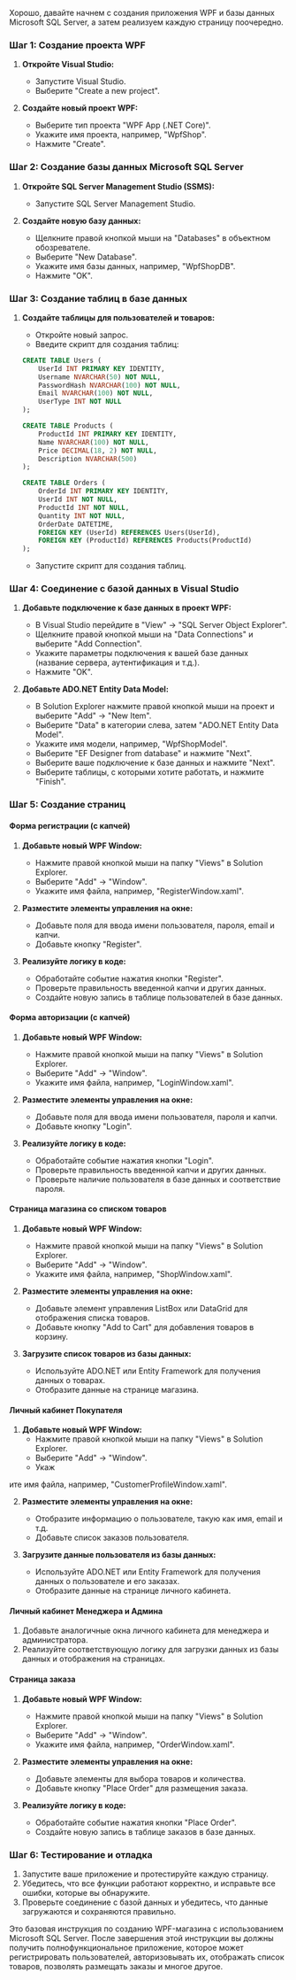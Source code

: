 Хорошо, давайте начнем с создания приложения WPF и базы данных Microsoft SQL Server, а затем реализуем каждую страницу поочередно.

### Шаг 1: Создание проекта WPF

1. **Откройте Visual Studio:**
   - Запустите Visual Studio.
   - Выберите "Create a new project".

2. **Создайте новый проект WPF:**
   - Выберите тип проекта "WPF App (.NET Core)".
   - Укажите имя проекта, например, "WpfShop".
   - Нажмите "Create".

### Шаг 2: Создание базы данных Microsoft SQL Server

1. **Откройте SQL Server Management Studio (SSMS):**
   - Запустите SQL Server Management Studio.

2. **Создайте новую базу данных:**
   - Щелкните правой кнопкой мыши на "Databases" в объектном обозревателе.
   - Выберите "New Database".
   - Укажите имя базы данных, например, "WpfShopDB".
   - Нажмите "OK".

### Шаг 3: Создание таблиц в базе данных

1. **Создайте таблицы для пользователей и товаров:**
   - Откройте новый запрос.
   - Введите скрипт для создания таблиц:

   ```sql
   CREATE TABLE Users (
       UserId INT PRIMARY KEY IDENTITY,
       Username NVARCHAR(50) NOT NULL,
       PasswordHash NVARCHAR(100) NOT NULL,
       Email NVARCHAR(100) NOT NULL,
       UserType INT NOT NULL
   );

   CREATE TABLE Products (
       ProductId INT PRIMARY KEY IDENTITY,
       Name NVARCHAR(100) NOT NULL,
       Price DECIMAL(18, 2) NOT NULL,
       Description NVARCHAR(500)
   );

   CREATE TABLE Orders (
       OrderId INT PRIMARY KEY IDENTITY,
       UserId INT NOT NULL,
       ProductId INT NOT NULL,
       Quantity INT NOT NULL,
       OrderDate DATETIME,
       FOREIGN KEY (UserId) REFERENCES Users(UserId),
       FOREIGN KEY (ProductId) REFERENCES Products(ProductId)
   );
   ```

   - Запустите скрипт для создания таблиц.

### Шаг 4: Соединение с базой данных в Visual Studio

1. **Добавьте подключение к базе данных в проект WPF:**
   - В Visual Studio перейдите в "View" -> "SQL Server Object Explorer".
   - Щелкните правой кнопкой мыши на "Data Connections" и выберите "Add Connection".
   - Укажите параметры подключения к вашей базе данных (название сервера, аутентификация и т.д.).
   - Нажмите "OK".

2. **Добавьте ADO.NET Entity Data Model:**
   - В Solution Explorer нажмите правой кнопкой мыши на проект и выберите "Add" -> "New Item".
   - Выберите "Data" в категории слева, затем "ADO.NET Entity Data Model".
   - Укажите имя модели, например, "WpfShopModel".
   - Выберите "EF Designer from database" и нажмите "Next".
   - Выберите ваше подключение к базе данных и нажмите "Next".
   - Выберите таблицы, с которыми хотите работать, и нажмите "Finish".

### Шаг 5: Создание страниц

#### Форма регистрации (с капчей)

1. **Добавьте новый WPF Window:**
   - Нажмите правой кнопкой мыши на папку "Views" в Solution Explorer.
   - Выберите "Add" -> "Window".
   - Укажите имя файла, например, "RegisterWindow.xaml".

2. **Разместите элементы управления на окне:**
   - Добавьте поля для ввода имени пользователя, пароля, email и капчи.
   - Добавьте кнопку "Register".

3. **Реализуйте логику в коде:**
   - Обработайте событие нажатия кнопки "Register".
   - Проверьте правильность введенной капчи и других данных.
   - Создайте новую запись в таблице пользователей в базе данных.

#### Форма авторизации (с капчей)

1. **Добавьте новый WPF Window:**
   - Нажмите правой кнопкой мыши на папку "Views" в Solution Explorer.
   - Выберите "Add" -> "Window".
   - Укажите имя файла, например, "LoginWindow.xaml".

2. **Разместите элементы управления на окне:**
   - Добавьте поля для ввода имени пользователя, пароля и капчи.
   - Добавьте кнопку "Login".

3. **Реализуйте логику в коде:**
   - Обработайте событие нажатия кнопки "Login".
   - Проверьте правильность введенной капчи и других данных.
   - Проверьте наличие пользователя в базе данных и соответствие пароля.

#### Страница магазина со списком товаров

1. **Добавьте новый WPF Window:**
   - Нажмите правой кнопкой мыши на папку "Views" в Solution Explorer.
   - Выберите "Add" -> "Window".
   - Укажите имя файла, например, "ShopWindow.xaml".

2. **Разместите элементы управления на окне:**
   - Добавьте элемент управления ListBox или DataGrid для отображения списка товаров.
   - Добавьте кнопку "Add to Cart" для добавления товаров в корзину.

3. **Загрузите список товаров из базы данных:**
   - Используйте ADO.NET или Entity Framework для получения данных о товарах.
   - Отобразите данные на странице магазина.

#### Личный кабинет Покупателя

1. **Добавьте новый WPF Window:**
   - Нажмите правой кнопкой мыши на папку "Views" в Solution Explorer.
   - Выберите "Add" -> "Window".
   - Укаж

ите имя файла, например, "CustomerProfileWindow.xaml".

2. **Разместите элементы управления на окне:**
   - Отобразите информацию о пользователе, такую как имя, email и т.д.
   - Добавьте список заказов пользователя.

3. **Загрузите данные пользователя из базы данных:**
   - Используйте ADO.NET или Entity Framework для получения данных о пользователе и его заказах.
   - Отобразите данные на странице личного кабинета.

#### Личный кабинет Менеджера и Админа

1. Добавьте аналогичные окна личного кабинета для менеджера и администратора.
2. Реализуйте соответствующую логику для загрузки данных из базы данных и отображения на страницах.

#### Страница заказа

1. **Добавьте новый WPF Window:**
   - Нажмите правой кнопкой мыши на папку "Views" в Solution Explorer.
   - Выберите "Add" -> "Window".
   - Укажите имя файла, например, "OrderWindow.xaml".

2. **Разместите элементы управления на окне:**
   - Добавьте элементы для выбора товаров и количества.
   - Добавьте кнопку "Place Order" для размещения заказа.

3. **Реализуйте логику в коде:**
   - Обработайте событие нажатия кнопки "Place Order".
   - Создайте новую запись в таблице заказов в базе данных.

### Шаг 6: Тестирование и отладка

1. Запустите ваше приложение и протестируйте каждую страницу.
2. Убедитесь, что все функции работают корректно, и исправьте все ошибки, которые вы обнаружите.
3. Проверьте соединение с базой данных и убедитесь, что данные загружаются и сохраняются правильно.

Это базовая инструкция по созданию WPF-магазина с использованием Microsoft SQL Server. После завершения этой инструкции вы должны получить полнофункциональное приложение, которое может регистрировать пользователей, авторизовывать их, отображать список товаров, позволять размещать заказы и многое другое.
